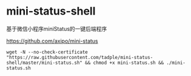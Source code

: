 # mini-status-shell
基于微信小程序miniStatus的一键后端程序

https://github.com/axipo/mini-status

```
wget -N --no-check-certificate "https://raw.githubusercontent.com/tadple/mini-status-shell/master/mini-status.sh" && chmod +x mini-status.sh && ./mini-status.sh
```
